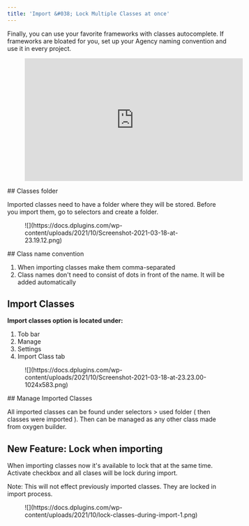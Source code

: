 ```yaml
---
title: 'Import &#038; Lock Multiple Classes at once'
---
```


Finally, you can use your favorite frameworks with classes autocomplete. If frameworks are bloated for you, set up your Agency naming convention and use it in every project.

<figure class="wp-block-embed is-type-video is-provider-youtube wp-block-embed-youtube wp-embed-aspect-16-9 wp-has-aspect-ratio"><div class="wp-block-embed__wrapper"><iframe allow="accelerometer; autoplay; clipboard-write; encrypted-media; gyroscope; picture-in-picture" allowfullscreen="" frameborder="0" height="281" loading="lazy" src="https://www.youtube.com/embed/FHvEn1n8QP8?start=125&feature=oembed" title="Swiss Knife: 1.2.0 Features" width="500"></iframe></div></figure>## Classes folder

Imported classes need to have a folder where they will be stored. Before you import them, go to selectors and create a folder.

<figure class="wp-block-image size-full">![](https://docs.dplugins.com/wp-content/uploads/2021/10/Screenshot-2021-03-18-at-23.19.12.png)</figure>## Class name convention

1. When importing classes make them comma-separated
2. Class names don't need to consist of dots in front of the name. It will be added automatically

## Import Classes

**Import classes option is located under:**

1. Tob bar
2. Manage
3. Settings
4. Import Class tab

<figure class="wp-block-image size-large">![](https://docs.dplugins.com/wp-content/uploads/2021/10/Screenshot-2021-03-18-at-23.23.00-1024x583.png)</figure>## Manage Imported Classes

All imported classes can be found under selectors &gt; used folder ( then classes were imported ). Then can be managed as any other class made from oxygen builder.

## New Feature: Lock when importing

When importing classes now it's available to lock that at the same time. Activate checkbox and all clases will be lock during import.

Note: This will not effect previously imported classes. They are locked in import process.

<figure class="wp-block-image size-full">![](https://docs.dplugins.com/wp-content/uploads/2021/10/lock-classes-during-import-1.png)</figure>